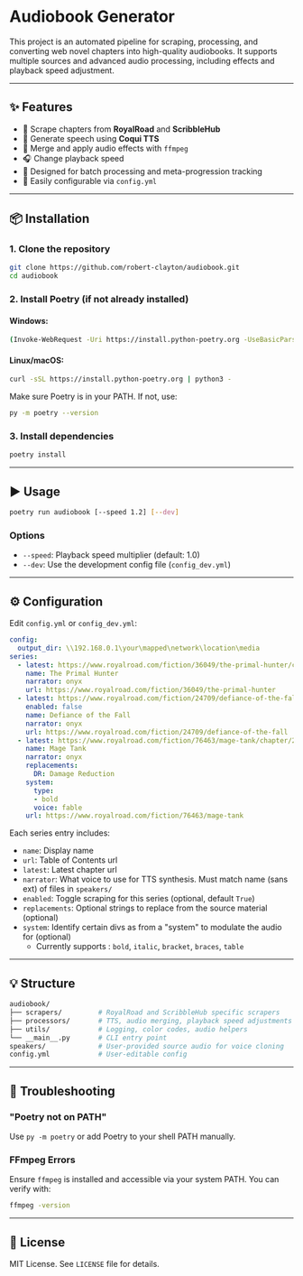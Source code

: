 # Audiobook Generator

This project is an automated pipeline for scraping, processing, and converting web novel chapters into high-quality audiobooks. It supports multiple sources and advanced audio processing, including effects and playback speed adjustment.

---

## ✨ Features

* 📖 Scrape chapters from **RoyalRoad** and **ScribbleHub**
* 🧠 Generate speech using **Coqui TTS**
* 🎵 Merge and apply audio effects with `ffmpeg`
* 🎧 Change playback speed
* 💪 Designed for batch processing and meta-progression tracking
* 🐇 Easily configurable via `config.yml`

---

## 📦 Installation

### 1. Clone the repository

```bash
git clone https://github.com/robert-clayton/audiobook.git
cd audiobook
```

### 2. Install Poetry (if not already installed)

#### Windows:

```bash
(Invoke-WebRequest -Uri https://install.python-poetry.org -UseBasicParsing).Content | py -
```

#### Linux/macOS:

```bash
curl -sSL https://install.python-poetry.org | python3 -
```

Make sure Poetry is in your PATH. If not, use:

```bash
py -m poetry --version
```

### 3. Install dependencies

```bash
poetry install
```

---

## ▶️ Usage

```bash
poetry run audiobook [--speed 1.2] [--dev]
```

### Options

* `--speed`: Playback speed multiplier (default: 1.0)
* `--dev`: Use the development config file (`config_dev.yml`)

---

## ⚙️ Configuration

Edit `config.yml` or `config_dev.yml`:

```yaml
config:
  output_dir: \\192.168.0.1\your\mapped\network\location\media
series:
  - latest: https://www.royalroad.com/fiction/36049/the-primal-hunter/chapter/2309548/chapter-1095-beauty-brain
    name: The Primal Hunter
    narrator: onyx
    url: https://www.royalroad.com/fiction/36049/the-primal-hunter
  - latest: https://www.royalroad.com/fiction/24709/defiance-of-the-fall/chapter/2307815/chapter-1329-past-lifes-dream
    enabled: false
    name: Defiance of the Fall
    narrator: onyx
    url: https://www.royalroad.com/fiction/24709/defiance-of-the-fall
  - latest: https://www.royalroad.com/fiction/76463/mage-tank/chapter/2306656/273-the-truth-revealed
    name: Mage Tank
    narrator: onyx
    replacements:
      DR: Damage Reduction
    system:
      type:
      - bold
      voice: fable
    url: https://www.royalroad.com/fiction/76463/mage-tank
```

Each series entry includes:

* `name`: Display name
* `url`: Table of Contents url
* `latest`: Latest chapter url
* `narrator`: What voice to use for TTS synthesis. Must match name (sans ext) of files in `speakers/` 
* `enabled`: Toggle scraping for this series (optional, default `True`)
* `replacements`: Optional strings to replace from the source material (optional)
* `system`: Identify certain divs as from a "system" to modulate the audio for (optional)
  * Currently supports : `bold`, `italic`, `bracket`, `braces`, `table`

---

## 💡 Structure

``` bash
audiobook/
├── scrapers/         # RoyalRoad and ScribbleHub specific scrapers
├── processors/       # TTS, audio merging, playback speed adjustments
├── utils/            # Logging, color codes, audio helpers
└── __main__.py       # CLI entry point
speakers/             # User-provided source audio for voice cloning
config.yml            # User-editable config
```

---

## 🚨 Troubleshooting

### "Poetry not on PATH"

Use `py -m poetry` or add Poetry to your shell PATH manually.

### FFmpeg Errors

Ensure `ffmpeg` is installed and accessible via your system PATH. You can verify with:

```bash
ffmpeg -version
```

---

## 📙 License

MIT License. See `LICENSE` file for details.
